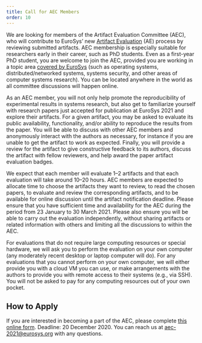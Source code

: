 ```yaml
---
title: Call for AEC Members
order: 10
---
```


We are looking for members of the Artifact Evaluation Committee (AEC), who will contribute to EuroSys’ new [Artifact Evaluation](index.html) (AE) process by reviewing submitted artifacts.
AEC membership is especially suitable for researchers early in their career, such as PhD students.
Even as a first-year PhD student, you are welcome to join the AEC, provided you are working in a topic area [covered by EuroSys](https://2021.eurosys.org/cfp.html#cfp) (such as operating systems, distributed/networked systems, systems security, and other areas of computer systems research).
You can be located anywhere in the world as all committee discussions will happen online.

As an AEC member, you will not only help promote the reproducibility of experimental results in systems research, but also get to familiarize yourself with research papers just accepted for publication at EuroSys 2021 and explore their artifacts.
For a given artifact, you may be asked to evaluate its public availability, functionality, and/or ability to reproduce the results from the paper.
You will be able to discuss with other AEC members and anonymously interact with the authors as necessary, for instance if you are unable to get the artifact to work as expected.
Finally, you will provide a review for the artifact to give constructive feedback to its authors, discuss the artifact with fellow reviewers, and help award the paper artifact evaluation badges.

We expect that each member will evaluate 1–2 artifacts and that each evaluation will take around 10–20 hours.
AEC members are expected to allocate time to choose the artifacts they want to review, to read the chosen papers, to evaluate and review the corresponding artifacts, and to be available for online discussion until the artifact notification deadline.
Please ensure that you have sufficient time and availability for the AEC during the period from 23 January to 30 March 2021.
Please also ensure you will be able to carry out the evaluation independently, without sharing artifacts or related information with others and limiting all the discussions to within the AEC.

For evaluations that do not require large computing resources or special hardware, we will ask you to perform the evaluation on your own computer (any moderately recent desktop or laptop computer will do).
For any evaluations that you cannot perform on your own computer, we will either provide you with a cloud VM you can use, or make arrangements with the authors to provide you with remote access to their systems (e.g., via SSH).
You will not be asked to pay for any computing resources out of your own pocket.

How to Apply
------------

If you are interested in becoming a part of the AEC, please complete [this online form](https://forms.gle/vewYF9fYfjLwcDTj6).
Deadline: 20 December 2020.
You can reach us at [aec-2021@eurosys.org](mailto:aec-2021@eurosys.org) with any questions.
